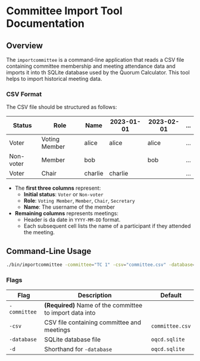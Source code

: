 <!--
 This file is Free Software under the Apache-2.0 License
 without warranty, see README.md and LICENSES/Apache-2.0.txt for details.

 SPDX-License-Identifier: Apache-2.0

 SPDX-FileCopyrightText: 2025 German Federal Office for Information Security (BSI) <https://www.bsi.bund.de>
 Software-Engineering: 2025 Intevation GmbH <https://intevation.de>
-->

# Committee Import Tool Documentation

## Overview

The `importcommittee` is a command-line application that reads a CSV file containing committee membership and meeting
attendance data and imports it into th SQLite database used by the Quorum Calculator. This tool helps to import
historical meeting data.

### CSV Format

The CSV file should be structured as follows:

| Status    | Role          | Name    | 2023-01-01 | 2023-02-01 | ... |
|-----------|---------------|---------|------------|------------|-----|
| Voter     | Voting Member | alice   | alice      | alice      | ... |
| Non-voter | Member        | bob     |            | bob        | ... |
| Voter     | Chair         | charlie | charlie    |            | ... |

- The **first three columns** represent:
    - **Initial status**: `Voter` or `Non-voter`
    - **Role**: `Voting Member`, `Member`, `Chair`, `Secretary`
    - **Name**: The username of the member
- **Remaining columns** represents meetings:
    - Header is da date in `YYYY-MM-DD` format.
    - Each subsequent cell lists the name of a participant if they attended the meeting.

## Command-Line Usage

```sh
./bin/importcommittee -committee="TC 1" -csv="committee.csv" -database="oqcd.sqlite"
```

### Flags

| Flag         | Description                                              | Default         |
|--------------|----------------------------------------------------------|-----------------|
| `-committee` | **(Required)** Name of the committee to import data into |                 |
| `-csv`       | CSV file containing committee and meetings               | `committee.csv` |
| `-database`  | SQLite database file                                     | `oqcd.sqlite`   |
| `-d`         | Shorthand for `-database`                                | `oqcd.sqlite`   |
